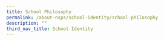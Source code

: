 ```yaml
---
title: School Philosophy
permalink: /about-nsps/school-identity/school-philosophy
description: ""
third_nav_title: School Identity
---
```

